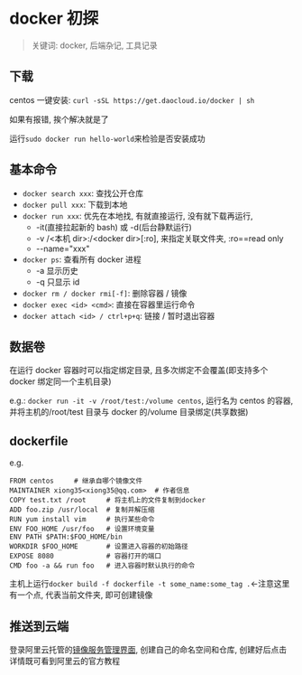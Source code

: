 # docker 初探

> 关键词: docker, 后端杂记, 工具记录

## 下载

centos 一键安装: `curl -sSL https://get.daocloud.io/docker | sh`

如果有报错, 挨个解决就是了

运行`sudo docker run hello-world`来检验是否安装成功

## 基本命令

- `docker search xxx`: 查找公开仓库
- `docker pull xxx`: 下载到本地
- `docker run xxx`: 优先在本地找, 有就直接运行, 没有就下载再运行,
  - -it(直接拉起新的 bash) 或 -d(后台静默运行)
  - -v /\<本机 dir\>:/\<docker dir\>[:ro], 来指定关联文件夹, :ro==read only
  - --name="xxx"
- `docker ps`: 查看所有 docker 进程
  - -a 显示历史
  - -q 只显示 id
- `docker rm / docker rmi[-f]`: 删除容器 / 镜像
- `docker exec <id> <cmd>`: 直接在容器里运行命令
- `docker attach <id> / ctrl+p+q`: 链接 / 暂时退出容器

## 数据卷

在运行 docker 容器时可以指定绑定目录, 且多次绑定不会覆盖(即支持多个 docker 绑定同一个主机目录)

e.g.: `docker run -it -v /root/test:/volume centos`, 运行名为 centos 的容器, 并将主机的/root/test 目录与 docker 的/volume 目录绑定(共享数据)

## dockerfile

e.g.

```
FROM centos     # 继承自哪个镜像文件
MAINTAINER xiong35<xiong35@qq.com>  # 作者信息
COPY test.txt /root     # 将主机上的文件复制到docker
ADD foo.zip /usr/local  # 复制并解压缩
RUN yum install vim     # 执行某些命令
ENV FOO_HOME /usr/foo   # 设置环境变量
ENV PATH $PATH:$FOO_HOME/bin
WORKDIR $FOO_HOME       # 设置进入容器的初始路径
EXPOSE 8080             # 容器打开的端口
CMD foo -a && run foo   # 进入容器时默认执行的命令
```

主机上运行`docker build -f dockerfile -t some_name:some_tag .`<-注意这里有一个点, 代表当前文件夹, 即可创建镜像

## 推送到云端

登录阿里云托管的[镜像服务管理界面](https://cr.console.aliyun.com/cn-hangzhou/instances/repositories), 创建自己的命名空间和仓库, 创建好后点击详情既可看到阿里云的官方教程
